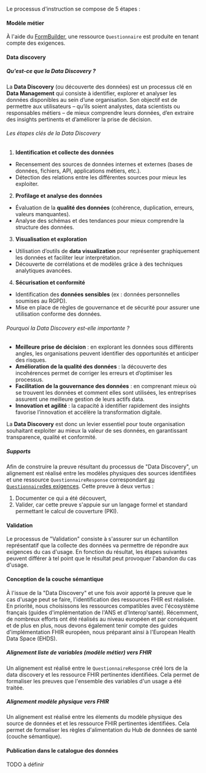 Le processus d'instruction se compose de 5 étapes :

#### Modèle métier

À l'aide du [FormBuilder](https://formbuilder-prod-ext-k8s.eds.aphp.fr/), une ressource `Questionnaire` est produite en tenant compte des exigences.

#### Data discovery

##### Qu'est-ce que la **Data Discovery** ?

La **Data Discovery** (ou découverte des données) est un processus clé en **Data Management** qui consiste à identifier, 
explorer et analyser les données disponibles au sein d’une organisation. Son objectif est de permettre aux utilisateurs 
– qu’ils soient analystes, data scientists ou responsables métiers – de mieux comprendre leurs données, d’en extraire 
des insights pertinents et d’améliorer la prise de décision.

###### Les étapes clés de la Data Discovery

1. **Identification et collecte des données**
  - Recensement des sources de données internes et externes (bases de données, fichiers, API, applications métiers, 
etc.).
  - Détection des relations entre les différentes sources pour mieux les exploiter.

2. **Profilage et analyse des données**
  - Évaluation de la **qualité des données** (cohérence, duplication, erreurs, valeurs manquantes).
  - Analyse des schémas et des tendances pour mieux comprendre la structure des données.

3. **Visualisation et exploration**
  - Utilisation d’outils de **data visualization** pour représenter graphiquement les données et faciliter leur 
interprétation.
  - Découverte de corrélations et de modèles grâce à des techniques analytiques avancées.

4. **Sécurisation et conformité**
  - Identification des **données sensibles** (ex : données personnelles soumises au RGPD).
  - Mise en place de règles de gouvernance et de sécurité pour assurer une utilisation conforme des données.

###### Pourquoi la Data Discovery est-elle importante ?

- **Meilleure prise de décision** : en explorant les données sous différents angles, les organisations peuvent 
identifier des opportunités et anticiper des risques.
- **Amélioration de la qualité des données** : la découverte des incohérences permet de corriger les erreurs et 
d’optimiser les processus.
- **Facilitation de la gouvernance des données** : en comprenant mieux où se trouvent les données et comment elles sont 
utilisées, les entreprises assurent une meilleure gestion de leurs actifs data.
- **Innovation et agilité** : la capacité à identifier rapidement des insights favorise l’innovation et accélère la 
transformation digitale.

La **Data Discovery** est donc un levier essentiel pour toute organisation souhaitant exploiter au mieux la valeur de 
ses données, en garantissant transparence, qualité et conformité.

##### Supports

Afin de construire la preuve résultant du processus de "Data Discovery", un alignement est réalisé entre les modèles 
physiques des sources identifiées et une ressource `QuestionnaireResponse` correspondant [au `Questionnaire`des exigences](dm-delivery-process.html#mod%C3%A8le-m%C3%A9tier). Cette preuve à deux vertus :
1. Documenter ce qui a été découvert,
2. Valider, car cette preuve s'appuie sur un langage formel et standard permettant le calcul de couverture (PKI).

#### Validation

Le processus de "Validation" consiste à s'assurer sur un échantillon représentatif que la collecte des données va 
permettre de répondre aux exigences du cas d'usage. En fonction du résultat, les étapes suivantes peuvent différer à tel 
point que le résultat peut provoquer l'abandon du cas d'usage.

#### Conception de la couche sémantique

À l'issue de la "Data Discovery" et une fois avoir apporté la preuve que le cas d'usage peut se faire, l'identification 
des ressources FHIR est réalisée. En priorité, nous choisissons les ressources compatibles avec l'écosystème français 
(guides d'implémentation de l'ANS et d'Interop'santé). Récemment, de nombreux efforts ont été réalisés au niveau européen 
et par conséquent et de plus en plus, nous devons également tenir compte des guides d'implémentation FHIR européen, nous 
préparant ainsi à l'European Health Data Space (EHDS).

##### Alignement liste de variables (modèle métier) vers FHIR

Un alignement est réalisé entre le `QuestionnaireResponse` créé lors de la data discovery et les ressource FHIR pertinentes 
identifiées. Cela permet de formaliser les preuves que l'ensemble des variables d'un usage a été traitée.

##### Alignement modèle physique vers FHIR

Un alignement est réalisé entre les élements du modèle physique des source de données et et les ressource FHIR pertinentes 
identifiées. Cela permet de formaliser les règles d'alimentation du Hub de données de santé (couche sémantique).

#### Publication dans le catalogue des données

TODO à définir